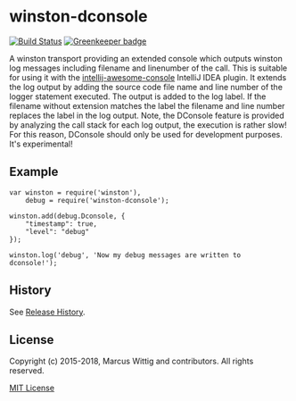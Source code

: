 # winston-dconsole

[![Build Status](https://travis-ci.org/mwittig/winston-dconsole.svg?branch=master)](https://travis-ci.org/mwittig/winston-dconsole)
[![Greenkeeper badge](https://badges.greenkeeper.io/mwittig/winston-dconsole.svg)](https://greenkeeper.io/)

A winston transport providing an extended console which outputs winston log messages including filename and 
 linenumber of the call. This is suitable for using it with the 
 [intellij-awesome-console](https://github.com/anthraxx/intellij-awesome-console) IntelliJ IDEA plugin. It extends the 
 log output by adding the source code file name and line number of the logger statement executed. The output is added 
 to the log label. If the filename without extension matches the label the filename and line number replaces the label 
 in the log output. Note, the DConsole feature is provided by analyzing the call stack for each log output, the 
 execution is rather slow! For this reason, DConsole should only be used for development purposes. It's experimental!
 
 
## Example

    var winston = require('winston'),
        debug = require('winston-dconsole');
    
    winston.add(debug.Dconsole, {
        "timestamp": true,
        "level": "debug"
    });
    
    winston.log('debug', 'Now my debug messages are written to dconsole!');
    
## History

See [Release History](https://github.com/mwittig/winston-dconsole/blob/master/HISTORY.md).

## License 

Copyright (c) 2015-2018, Marcus Wittig and contributors. All rights reserved.

[MIT License](https://github.com/mwittig/winston-dconsole/blob/master/LICENSE)
